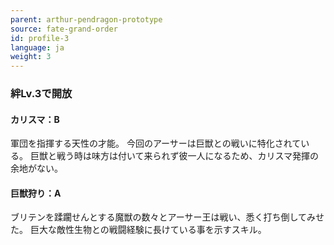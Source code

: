 ```yaml
---
parent: arthur-pendragon-prototype
source: fate-grand-order
id: profile-3
language: ja
weight: 3
---
```


### 絆Lv.3で開放

#### カリスマ：B

軍団を指揮する天性の才能。
今回のアーサーは巨獣との戦いに特化されている。
巨獣と戦う時は味方は付いて来られず彼一人になるため、カリスマ発揮の余地がない。

#### 巨獣狩り：A

ブリテンを蹂躙せんとする魔獣の数々とアーサー王は戦い、悉く打ち倒してみせた。
巨大な敵性生物との戦闘経験に長けている事を示すスキル。
